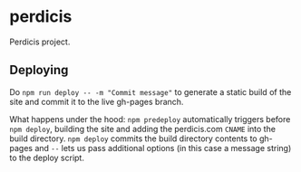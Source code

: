# perdicis
Perdicis project.

## Deploying
Do `npm run deploy -- -m "Commit message"` to generate a static build of the site and commit it to the live gh-pages branch.

What happens under the hood: `npm predeploy` automatically triggers before `npm deploy`, building the site and adding the perdicis.com `CNAME` into the build directory. `npm deploy` commits the build directory contents to gh-pages and `--` lets us pass additional options (in this case a message string) to the deploy script.